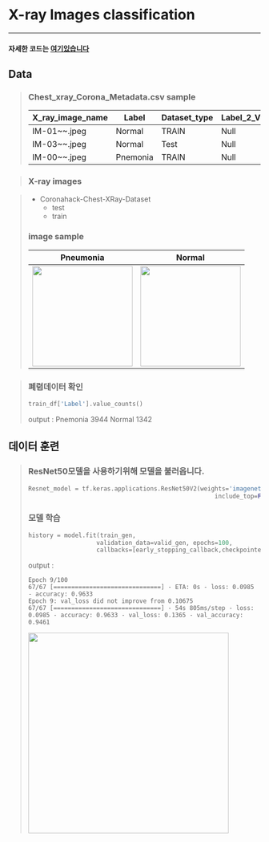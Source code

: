 X-ray Images classification
=============
***
#### 자세한 코드는 [여기있습니다](https://github.com/yeol0129/xray_ResNet50_Pneumonia/blob/main/pneumonia_resnet50.ipynb)
## Data 
>  ### Chest_xray_Corona_Metadata.csv sample
>  X_ray_image_name|Label|Dataset_type|Label_2_Virus_category|Label_1_Virus_category
> ---|---|---|---|---|
> IM-01~~.jpeg|Normal|TRAIN|Null|bacteria
> IM-03~~.jpeg|Normal|Test|Null|virus
> IM-00~~.jpeg|Pnemonia|TRAIN|Null|Covid-19

> ### X-ray images

> * Coronahack-Chest-XRay-Dataset
>   * test
>   * train
> ### image sample
> Pneumonia|Normal
> ---|---|
> <img src="https://user-images.githubusercontent.com/111839344/191780342-da945fb9-a1e2-4c58-b157-a8c2ce632917.png" width="200" height="200">|<img src="https://user-images.githubusercontent.com/111839344/191781073-e5f198af-63ae-4ddb-a794-01026e13f7e4.png" width="200" height="200">

> ### 폐렴데이터 확인
> ```python
> train_df['Label'].value_counts()
> ```
> output : 
> Pnemonia    3944
> Normal      1342

## 데이터 훈련
> ### ResNet50모델을 사용하기위해 모델을 불러옵니다.
> ```python
> Resnet_model = tf.keras.applications.ResNet50V2(weights='imagenet', input_shape = (224,224,3),
>                                                     include_top=False)
> ```
> 
> 
>
> 
> ### 모델 학습
> ```python
> history = model.fit(train_gen, 
>                    validation_data=valid_gen, epochs=100, 
>                    callbacks=[early_stopping_callback,checkpointer])
> ```
> output :
> ```
> Epoch 9/100
> 67/67 [==============================] - ETA: 0s - loss: 0.0985 - accuracy: 0.9633
> Epoch 9: val_loss did not improve from 0.10675
> 67/67 [==============================] - 54s 805ms/step - loss: 0.0985 - accuracy: 0.9633 - val_loss: 0.1365 - val_accuracy: 0.9461
> ```
> <img src="https://user-images.githubusercontent.com/111839344/191777801-97fd13aa-7f06-47ec-a510-f38a3b107e27.png" width="400" height="400"/>
